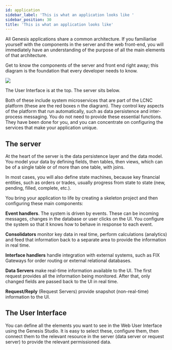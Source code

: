 ```yaml
---
id: application
sidebar_label: 'This is what an application looks like '
sidebar_position: 30
title: 'This is what an application looks like'
---
```


All Genesis applications share a common architecture. If you familiarise yourself with the components in the server and the web front-end, you will immediately have an understanding of the purpose of all the main elements of that architecture.

Get to know the components of the server and front end right away; this diagram is the foundation that every developer needs to know.

![](/img/this-is-what-a-genesis-application.png)

The User Interface is at the top. The server sits below. 

Both of these include system microservices that are part of the LCNC platform (these are the red boxes n the diagram). They control key aspects of the platform that run automatically, such as data persistence and inter-process messaging. You do not need to provide these essential functions. They have been done for you, and you can concentrate on configuring the services that make your application unique.

## The server

At the heart of the server is the data persistence layer and the data model. You model your data by defining fields, then tables, then views, which can be of a single table or of more than one table, with joins. 

In most cases, you will also define state machines, because key financial entities, such as orders or trades, usually progress from state to state (new, pending, filled, complete, etc.).

You bring your application to life by creating a skeleton project and then configuring these main components:

**Event handlers**. The system is driven by events. These can be incoming messages, changes in the database or user clicks on the UI. You configure the system so that it knows how to behave in response to each event.

**Consolidators** monitor key data in real time, perform calculations (analytics) and feed that information back to a separate area to provide the information in real time.

**Interface handlers** handle integration with external systems, such as FIX Gateways for order routing or external relational databases.

**Data Servers** make real-time information available to the UI. The first request provides all the information being monitored. After that, only changed fields are passed back to the UI in real time.

**Request/Reply** (Request Servers) provide snapshot (non-real-time) information to the UI.

## The User Interface

You can define all the elements you want to see in the Web User Interface using the Genesis Studio. It is easy to select these, configure them, then connect them to the relevant resource in the server (data server or request server) to provide the relevant permissioned data.